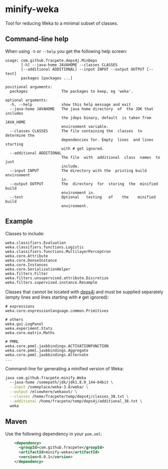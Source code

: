 # minify-weka
Tool for reducing Weka to a minimal subset of classes.

## Command-line help
When using `-h` or `--help` you get the following help screen:

```
usage: com.github.fracpete.deps4j.MinDeps
       [-h] --java-home JAVAHOME --classes CLASSES
       [--additional ADDITIONAL] --input INPUT --output OUTPUT [--test]
       packages [packages ...]

positional arguments:
  packages               The packages to keep, eg 'weka'.

optional arguments:
  -h, --help             show this help message and exit
  --java-home JAVAHOME   The java home directory  of  the JDK that includes
                         the jdeps binary, default  is taken from JAVA_HOME
                         environment variable.
  --classes CLASSES      The file containing the  classes  to determine the
                         dependencies for. Empty  lines  and lines starting
                         with # get ignored.
  --additional ADDITIONAL
                         The file  with  additional  class  names  to  just
                         include.
  --input INPUT          The directory with the  pristing build environment
                         in.
  --output OUTPUT        The  directory  for  storing  the  minified  build
                         environment in.
  --test                 Optional   testing   of    the    minified   build
                         environment.
```

## Example

Classes to include:

```
weka.classifiers.Evaluation
weka.classifiers.functions.Logistic
weka.classifiers.functions.MultilayerPerceptron
weka.core.Attribute
weka.core.DenseInstance
weka.core.Instances
weka.core.SerializationHelper
weka.filters.Filter
weka.filters.unsupervised.attribute.Discretize
weka.filters.supervised.instance.Resample
```

Classes that cannot be located with [deps4j](https://github.com/fracpete/deps4j)
and must be supplied separately (empty lines and lines starting with `#` get 
ignored):

```
# expressions
weka.core.expressionlanguage.common.Primitives

# others
weka.gui.LogPanel
weka.experiment.Stats
weka.core.matrix.Maths

# PMML
weka.core.pmml.jaxbbindings.ACTIVATIONFUNCTION
weka.core.pmml.jaxbbindings.Aggregate
weka.core.pmml.jaxbbindings.Alternate
...  
```

Command-line for generating a minified version of Weka:
```bash
java com.github.fracpete.minify.Weka
  --java-home /somepath/jdk/jdk1.8.0_144-64bit \
  --input /someplace/weka-3.8/weka/ \
  --output /elsewhere/wekaout/ \
  --classes /home/fracpete/temp/deps4j/classes_38.txt \
  --additional /home/fracpete/temp/deps4j/additional_38.txt \
  weka
```

## Maven
Use the following dependency in your `pom.xml`:

```xml
    <dependency>
      <groupId>com.github.fracpete</groupId>
      <artifactId>minify-weka</artifactId>
      <version>0.0.1</version>
    </dependency>
```
